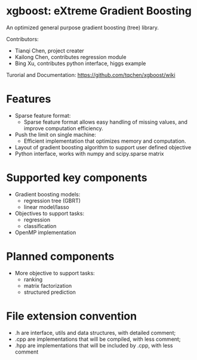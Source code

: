 xgboost: eXtreme Gradient Boosting 
=======
An optimized general purpose gradient boosting (tree) library.

Contributors:
* Tianqi Chen, project creater
* Kailong Chen, contributes regression module
* Bing Xu, contributes python interface, higgs example

Turorial and Documentation: https://github.com/tqchen/xgboost/wiki
 
Features
=======
* Sparse feature format:
  - Sparse feature format allows easy handling of missing values, and improve computation efficiency.
* Push the limit on single machine:
  - Efficient implementation that optimizes memory and computation.
* Layout of gradient boosting algorithm to support user defined objective
* Python interface, works with numpy and scipy.sparse matrix

Supported key components
=======
* Gradient boosting models: 
    - regression tree (GBRT)
    - linear model/lasso
* Objectives to support tasks: 
    - regression
    - classification
* OpenMP implementation

Planned components
=======
* More objective to support tasks: 
    - ranking
    - matrix factorization
    - structured prediction

File extension convention
=======
* .h are interface, utils and data structures, with detailed comment; 
* .cpp are implementations that will be compiled, with less comment; 
* .hpp are implementations that will be included by .cpp, with less comment
